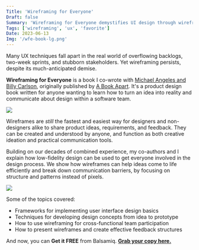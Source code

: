 ```yaml
---
Title: 'Wireframing for Everyone'
Draft: false
Summary: 'Wireframing for Everyone demystifies UI design through wireframes, by stripping away the decorative layer so that anyone can learn to construct a digital product and make it easy to use. Get it free.'
Tags: ['wireframing', 'ux', 'favorite']
Date: 2023-06-13
Img: '/wfe-book-lg.png'
---
```


Many UX techniques fall apart in the real world of overflowing backlogs, two-week sprints, and stubborn stakeholders. Yet wireframing persists, despite its much-anticipated demise. 

**Wireframing for Everyone** is a book I co-wrote with [Michael Angeles and Billy Carlson](https://abookapart.com/blogs/press/get-to-know-michael-angeles-leon-barnard-and-billy-carlson "target=_blank"), originally published by [A Book Apart](https://abookapart.com/products/wireframing-for-everyone). It's a product design book written for anyone wanting to learn how to turn an idea into reality and communicate about design within a software team.

![](/wireframing-book-blog-post.jpg)

Wireframes are *still* the fastest and easiest way for designers and non-designers alike to share product ideas, requirements, and feedback. They can be created and understood by anyone, and function as both creative ideation and practical communication tools. 

Building on our decades of combined experience, my co-authors and I explain how low-fidelity design can be used to get everyone involved in the design process. We show how wireframes can help ideas come to life efficiently and break down communication barriers, by focusing on structure and patterns instead of pixels.

![](/aba-000045-pp-spread-1-crop.jpg)

Some of the topics covered:

* Frameworks for implementing user interface design basics
* Techniques for developing design concepts from idea to prototype
* How to use wireframing for cross-functional team participation
* How to present wireframes and create effective feedback structures

And now, you can **Get it FREE** from Balsamiq. [**Grab your copy here.**](https://balsamiq.com/learn/wireframing-book/)

